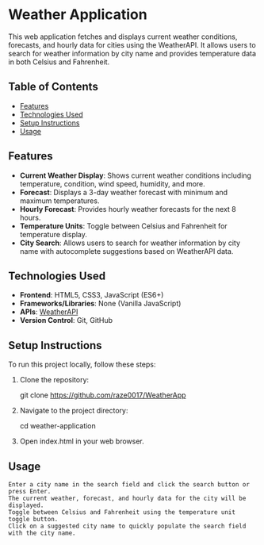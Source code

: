 # Weather Application

This web application fetches and displays current weather conditions, forecasts, and hourly data for cities using the WeatherAPI. It allows users to search for weather information by city name and provides temperature data in both Celsius and Fahrenheit.

## Table of Contents

- [Features](#features)
- [Technologies Used](#technologies-used)
- [Setup Instructions](#setup-instructions)
- [Usage](#usage)

## Features

- **Current Weather Display**: Shows current weather conditions including temperature, condition, wind speed, humidity, and more.
- **Forecast**: Displays a 3-day weather forecast with minimum and maximum temperatures.
- **Hourly Forecast**: Provides hourly weather forecasts for the next 8 hours.
- **Temperature Units**: Toggle between Celsius and Fahrenheit for temperature display.
- **City Search**: Allows users to search for weather information by city name with autocomplete suggestions based on WeatherAPI data.

## Technologies Used

- **Frontend**: HTML5, CSS3, JavaScript (ES6+)
- **Frameworks/Libraries**: None (Vanilla JavaScript)
- **APIs**: [WeatherAPI](https://www.weatherapi.com/)
- **Version Control**: Git, GitHub

## Setup Instructions

To run this project locally, follow these steps:

1. Clone the repository:

   git clone https://github.com/raze0017/WeatherApp

2. Navigate to the project directory:

    cd weather-application

3. Open index.html in your web browser.

## Usage
    Enter a city name in the search field and click the search button or press Enter.
    The current weather, forecast, and hourly data for the city will be displayed.
    Toggle between Celsius and Fahrenheit using the temperature unit toggle button.
    Click on a suggested city name to quickly populate the search field with the city name.